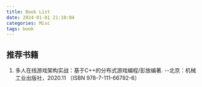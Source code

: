 ```yaml
---
title: Book List
date: 2024-01-01 21:10:04
categories: Misc
tags: book
---
```


## 推荐书籍

1. 多人在线游戏架构实战：基于C++的分布式游戏编程/彭放编著. --北京：机械工业出版社，2020.11 （ISBN 978-7-111-66792-6）
